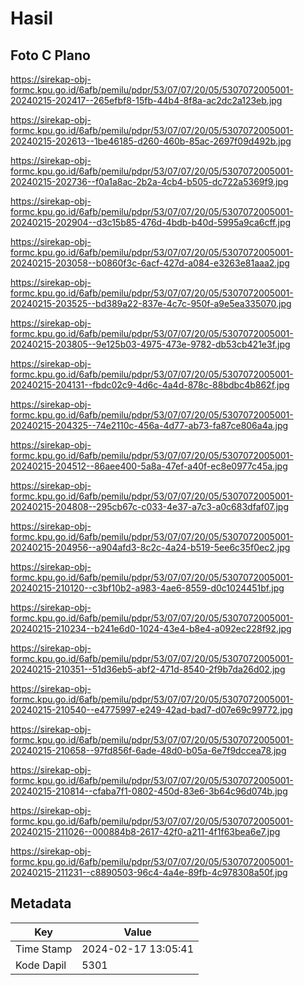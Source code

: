 # Hasil

## Foto C Plano

https://sirekap-obj-formc.kpu.go.id/6afb/pemilu/pdpr/53/07/07/20/05/5307072005001-20240215-202417--265efbf8-15fb-44b4-8f8a-ac2dc2a123eb.jpg

https://sirekap-obj-formc.kpu.go.id/6afb/pemilu/pdpr/53/07/07/20/05/5307072005001-20240215-202613--1be46185-d260-460b-85ac-2697f09d492b.jpg

https://sirekap-obj-formc.kpu.go.id/6afb/pemilu/pdpr/53/07/07/20/05/5307072005001-20240215-202736--f0a1a8ac-2b2a-4cb4-b505-dc722a5369f9.jpg

https://sirekap-obj-formc.kpu.go.id/6afb/pemilu/pdpr/53/07/07/20/05/5307072005001-20240215-202904--d3c15b85-476d-4bdb-b40d-5995a9ca6cff.jpg

https://sirekap-obj-formc.kpu.go.id/6afb/pemilu/pdpr/53/07/07/20/05/5307072005001-20240215-203058--b0860f3c-6acf-427d-a084-e3263e81aaa2.jpg

https://sirekap-obj-formc.kpu.go.id/6afb/pemilu/pdpr/53/07/07/20/05/5307072005001-20240215-203525--bd389a22-837e-4c7c-950f-a9e5ea335070.jpg

https://sirekap-obj-formc.kpu.go.id/6afb/pemilu/pdpr/53/07/07/20/05/5307072005001-20240215-203805--9e125b03-4975-473e-9782-db53cb421e3f.jpg

https://sirekap-obj-formc.kpu.go.id/6afb/pemilu/pdpr/53/07/07/20/05/5307072005001-20240215-204131--fbdc02c9-4d6c-4a4d-878c-88bdbc4b862f.jpg

https://sirekap-obj-formc.kpu.go.id/6afb/pemilu/pdpr/53/07/07/20/05/5307072005001-20240215-204325--74e2110c-456a-4d77-ab73-fa87ce806a4a.jpg

https://sirekap-obj-formc.kpu.go.id/6afb/pemilu/pdpr/53/07/07/20/05/5307072005001-20240215-204512--86aee400-5a8a-47ef-a40f-ec8e0977c45a.jpg

https://sirekap-obj-formc.kpu.go.id/6afb/pemilu/pdpr/53/07/07/20/05/5307072005001-20240215-204808--295cb67c-c033-4e37-a7c3-a0c683dfaf07.jpg

https://sirekap-obj-formc.kpu.go.id/6afb/pemilu/pdpr/53/07/07/20/05/5307072005001-20240215-204956--a904afd3-8c2c-4a24-b519-5ee6c35f0ec2.jpg

https://sirekap-obj-formc.kpu.go.id/6afb/pemilu/pdpr/53/07/07/20/05/5307072005001-20240215-210120--c3bf10b2-a983-4ae6-8559-d0c1024451bf.jpg

https://sirekap-obj-formc.kpu.go.id/6afb/pemilu/pdpr/53/07/07/20/05/5307072005001-20240215-210234--b241e6d0-1024-43e4-b8e4-a092ec228f92.jpg

https://sirekap-obj-formc.kpu.go.id/6afb/pemilu/pdpr/53/07/07/20/05/5307072005001-20240215-210351--51d36eb5-abf2-471d-8540-2f9b7da26d02.jpg

https://sirekap-obj-formc.kpu.go.id/6afb/pemilu/pdpr/53/07/07/20/05/5307072005001-20240215-210540--e4775997-e249-42ad-bad7-d07e69c99772.jpg

https://sirekap-obj-formc.kpu.go.id/6afb/pemilu/pdpr/53/07/07/20/05/5307072005001-20240215-210658--97fd856f-6ade-48d0-b05a-6e7f9dccea78.jpg

https://sirekap-obj-formc.kpu.go.id/6afb/pemilu/pdpr/53/07/07/20/05/5307072005001-20240215-210814--cfaba7f1-0802-450d-83e6-3b64c96d074b.jpg

https://sirekap-obj-formc.kpu.go.id/6afb/pemilu/pdpr/53/07/07/20/05/5307072005001-20240215-211026--000884b8-2617-42f0-a211-4f1f63bea6e7.jpg

https://sirekap-obj-formc.kpu.go.id/6afb/pemilu/pdpr/53/07/07/20/05/5307072005001-20240215-211231--c8890503-96c4-4a4e-89fb-4c978308a50f.jpg


## Metadata

| Key        | Value               |
| ---------- | ------------------- |
| Time Stamp | 2024-02-17 13:05:41 |
| Kode Dapil | 5301                |



